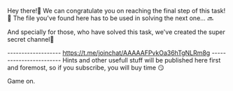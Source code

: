 Hey there!👋
We can congratulate you on reaching the final step of this task!🎉
The file you've found here has to be used in solving the next one... 🔜

And specially for those, who have solved this task, we've created the super secret channel🤫

------------------- https://t.me/joinchat/AAAAAFPvkOa36hTgNLRm8g ------------------------
Hints and other usefull stuff will be published here first and foremost, so if you subscribe, you will buy time 😏

Game on.
